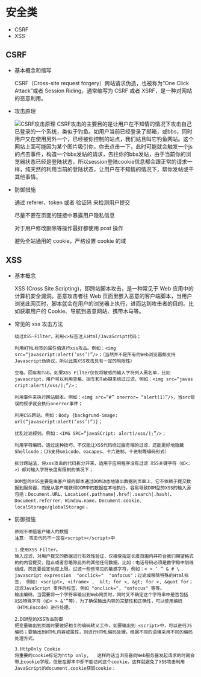 # 安全类

-   CSRF
-   XSS

## CSRF

-   基本概念和缩写

    CSRF（Cross-site request forgery）跨站请求伪造，也被称为“One Click Attack”或者 Session Riding，通常缩写为 CSRF 或者 XSRF，是一种对网站的恶意利用。

-   攻击原理

    ![CSRF攻击原理](../screenshots/面试-安全类-CSRF攻击原理.png)
    CSRF攻击的主要目的是让用户在不知情的情况下攻击自己已登录的一个系统，类似于钓鱼。如用户当前已经登录了邮箱，或bbs，同时用户又在使用另外一个，已经被你控制的站点，我们姑且叫它钓鱼网站。这个网站上面可能因为某个图片吸引你，你去点击一下，此时可能就会触发一个js的点击事件，构造一个bbs发帖的请求，去往你的bbs发帖，由于当前你的浏览器状态已经是登陆状态，所以session登陆cookie信息都会跟正常的请求一样，纯天然的利用当前的登陆状态，让用户在不知情的情况下，帮你发帖或干其他事情。

-   防御措施

    通过 referer、token 或者 验证码 来检测用户提交

    尽量不要在页面的链接中暴露用户隐私信息

    对于用户修改删除等操作最好都使用 post 操作

    避免全站通用的 cookie，严格设置 cookie 的域

## XSS

-   基本概念

    XSS (Cross Site Scripting)，即跨站脚本攻击，是一种常见于 Web 应用中的计算机安全漏洞。恶意攻击者往 Web 页面里嵌入恶意的客户端脚本，当用户浏览此网页时，脚本就会在用户的浏览器上执行，进而达到攻击者的目的。比如获取用户的 Cookie、导航到恶意网站、携带木马等。

-   常见的 xss 攻击方法

    ```
    绕过XSS-Filter，利用<>标签注入Html/JavaScript代码；

    利用HTML标签的属性值进行xss攻击。例如：<img src=“javascript:alert(‘xss’)”/>；（当然并不是所有的Web浏览器都支持Javascript伪协议，所以此类XSS攻击具有一定的局限性）

    空格、回车和Tab。如果XSS Filter仅仅将敏感的输入字符列入黑名单，比如javascript，用户可以利用空格、回车和Tab键来绕过过滤，例如：<img src=“javas  cript:alert(/xss/);”/>；

    利用事件来执行跨站脚本。例如：<img src=“#” onerror= “alert(1)”/>，当src错误的视乎就会执行onerror事件；

    利用CSS跨站。例如：Body {backgrund-image: url(“javascript:alert(‘xss’)”)}；

    扰乱过滤规则。例如：<IMG SRC=“javaSCript: alert(/xss/);”/>；

    利用字符编码，透过这种技巧，不仅能让XSS代码绕过服务端的过滤，还能更好地隐藏Shellcode；（JS支持unicode、eacapes、十六进制、十进制等编码形式）

    拆分跨站法，将xss攻击的代码拆分开来，适用于应用程序没有过滤 XSS关键字符（如<、>）却对输入字符长度有限制的情况下；

    DOM型的XSS主要是由客户端的脚本通过DOM动态地输出数据到页面上，它不依赖于提交数据到服务器，而是从客户端获得DOM中的数据在本地执行。容易导致DOM型的XSS的输入源包括：Document.URL、Location(.pathname|.href|.search|.hash)、
    Document.referrer、Window.name、Document.cookie、localStorage/globalStorage；
    ```

-   防御措施

    ```
    原则不相信客户输入的数据
    注意: 攻击代码不一定在<script></script>中

    1.使用XSS Filter。
    输入过滤，对用户提交的数据进行有效性验证，仅接受指定长度范围内并符合我们期望格式的的内容提交，阻止或者忽略除此外的其他任何数据。比如：电话号码必须是数字和中划线组成，而且要设定长度上限。过滤一些些常见的敏感字符，例如：< > ‘ “ & # \ javascript expression  "onclick="  "onfocus"；过滤或移除特殊的Html标签， 例如: <script>, <iframe> ,  &lt; for <, &gt; for >, &quot for；过滤JavaScript 事件的标签，例如 "onclick=", "onfocus" 等等。
    输出编码，当需要将一个字符串输出到Web网页时，同时又不确定这个字符串中是否包括XSS特殊字符（如< > &‘”等），为了确保输出内容的完整性和正确性，可以使用编码（HTMLEncode）进行处理。

    2.DOM型的XSS攻击防御
    把变量输出到页面时要做好相关的编码转义工作，如要输出到 <script>中，可以进行JS编码；要输出到HTML内容或属性，则进行HTML编码处理。根据不同的语境采用不同的编码处理方式。

    3.HttpOnly Cookie
    将重要的cookie标记为http only,   这样的话当浏览器向Web服务器发起请求的时就会带上cookie字段，但是在脚本中却不能访问这个cookie，这样就避免了XSS攻击利用JavaScript的document.cookie获取cookie：
    ```
